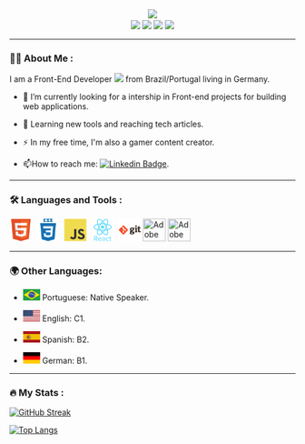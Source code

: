 <div id="header" align="center">
  <img src="https://media.giphy.com/media/vLlpbDafjgHystuJ0a/giphy.gif" width="100"/>
</div>

<div align="center">   
  <a href="https://instagram.com/thaymacdolw" target="_blank"><img src="https://img.shields.io/badge/-Instagram-%23E4405F?style=for-the-badge&logo=instagram&logoColor=white" target="_blank"></a>
 	<a href="https://www.twitch.tv/thaymacgames" target="_blank"><img src="https://img.shields.io/badge/Twitch-9146FF?style=for-the-badge&logo=twitch&logoColor=white" target="_blank"></a> 
  <a href = "mailto:thaymacdolw@gmail.com" target="_blank"><img src="https://img.shields.io/badge/-Gmail-%23333?style=for-the-badge&logo=gmail&logoColor=white" target="_blank"></a>
  <a href="https://www.linkedin.com/in/thaynamacdolw" target="_blank"><img src="https://img.shields.io/badge/-LinkedIn-%230077B5?style=for-the-badge&logo=linkedin&logoColor=white" target="_blank"></a>   
</div>

---

### :woman_technologist: About Me :
I am a Front-End Developer <img src="https://media.giphy.com/media/WUlplcMpOCEmTGBtBW/giphy.gif" width="30"> from Brazil/Portugal living in Germany.
- :telescope: I’m currently looking for a intership in Front-end projects for building web applications.

- :seedling: Learning new tools and reaching tech articles.

- :zap: In my free time, I'm also a gamer content creator.

- :mailbox:How to reach me: [![Linkedin Badge](https://img.shields.io/badge/-thaynamacdolw-blue?style=flat&logo=Linkedin&logoColor=white)](https://www.linkedin.com/in/thaynamacdolw).

---

### :hammer_and_wrench: Languages and Tools :
<div>
  <img src="https://github.com/devicons/devicon/blob/master/icons/html5/html5-original.svg" title="HTML5" alt="HTML" width="40" height="40"/>&nbsp;
  <img src="https://github.com/devicons/devicon/blob/master/icons/css3/css3-plain-wordmark.svg"  title="CSS3" alt="CSS" width="40" height="40"/>&nbsp;
  <img src="https://github.com/devicons/devicon/blob/master/icons/javascript/javascript-original.svg" title="JavaScript" alt="JavaScript" width="40" height="40"/>&nbsp;
  <img src="https://github.com/devicons/devicon/blob/master/icons/react/react-original-wordmark.svg" title="React" alt="React" width="40" height="40"/>&nbsp;
  <img src="https://github.com/devicons/devicon/blob/master/icons/git/git-original-wordmark.svg" title="Git" **alt="Git" width="40" height="40"/>
  <img src="https://cdn.jsdelivr.net/gh/devicons/devicon/icons/premierepro/premierepro-original.svg" title="Adobe Premiere" **alt="PR" width="40" height="40"/>
  <img src="https://cdn.jsdelivr.net/gh/devicons/devicon/icons/photoshop/photoshop-line.svg" title="Adobe Photoshop" **alt="PS" width="40" height="40"/>
</div>

---

### 🌍 Other Languages:

- <img src="https://github.com/lipis/flag-icons/blob/main/flags/4x3/br.svg" width="30" height="20"> Portuguese: Native Speaker.

- <img src="https://github.com/lipis/flag-icons/blob/main/flags/4x3/us.svg" width="30" height="20"> English: C1.

- <img src="https://github.com/lipis/flag-icons/blob/main/flags/4x3/es.svg" width="30" height="20"> Spanish: B2.

- <img src="https://github.com/lipis/flag-icons/blob/main/flags/4x3/de.svg" width="30" height="20"> German: B1.






---

### :fire: My Stats :

[![GitHub Streak](http://github-readme-streak-stats.herokuapp.com?user=thaymacdolw&theme=dark&background=000000)](https://git.io/streak-stats)

[![Top Langs](https://github-readme-stats.vercel.app/api/top-langs/?username=thaymacdolw&layout=compact&theme=vision-friendly-dark)](https://github.com/anuraghazra/github-readme-stats)
  

 
  
 



